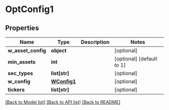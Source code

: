# OptConfig1

## Properties
Name | Type | Description | Notes
------------ | ------------- | ------------- | -------------
**w_asset_config** | **object** |  | [optional] 
**min_assets** | **int** |  | [optional] [default to 1]
**sec_types** | **list[str]** |  | [optional] 
**w_config** | [**WConfig1**](WConfig1.md) |  | [optional] 
**tickers** | **list[str]** |  | [optional] 

[[Back to Model list]](../README.md#documentation-for-models) [[Back to API list]](../README.md#documentation-for-api-endpoints) [[Back to README]](../README.md)



